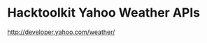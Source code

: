 Hacktoolkit Yahoo Weather APIs
==============================

<http://developer.yahoo.com/weather/>

